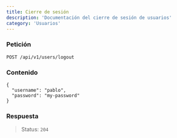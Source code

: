 ```yaml
---
title: Cierre de sesión
description: 'Documentación del cierre de sesión de usuarios'
category: 'Usuarios'
---
```


<code-block label="Bash" active>

### Petición

```
POST /api/v1/users/logout
```
### Contenido
```
{
  "username": "pablo",
  "password": "my-password"
}
```

### Respuesta

> Status: `204`

</code-block>

